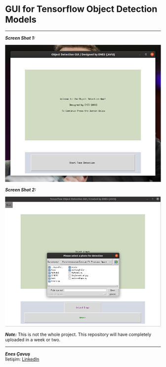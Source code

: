 # **GUI for Tensorflow Object Detection Models**
---

**_Screen Shot 1:_**

![WelcomePage](images/welcome-page.png)

**_Screen Shot 2:_**


![detection-page](images/detection-page-img-upload.png)

**_Note:_** This is not the whole project. This repository will have completely uploaded in a week or two.

---



**_Enes Çavuş_**  
İletişim: [LinkedIn](https://www.linkedin.com/in/enes-%C3%A7avu%C5%9F-057376175)
